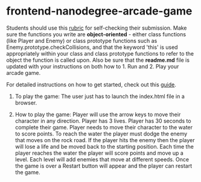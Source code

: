 frontend-nanodegree-arcade-game
===============================

Students should use this [rubric](https://review.udacity.com/#!/projects/2696458597/rubric) for self-checking their submission. Make sure the functions you write are **object-oriented** - either class functions (like Player and Enemy) or class prototype functions such as Enemy.prototype.checkCollisions, and that the keyword 'this' is used appropriately within your class and class prototype functions to refer to the object the function is called upon. Also be sure that the **readme.md** file is updated with your instructions on both how to 1. Run and 2. Play your arcade game.

For detailed instructions on how to get started, check out this [guide](https://docs.google.com/document/d/1v01aScPjSWCCWQLIpFqvg3-vXLH2e8_SZQKC8jNO0Dc/pub?embedded=true).

1. To play the game:
The user just has to launch the index.html file in a browser.

2. How to play the game:
Player will use the arrow keys to move their character in any direction.
Player has 3 lives.
Player has 30 seconds to complete their game.
Player needs to move their character to the water to score points.
To reach the water the player must dodge the enemy that moves on the rock road.
If the player hits the enemy then the player will lose a life and be moved back to the starting position.
Each time the player reaches the water the player will score points and move up a level. 
Each level will add enemies that move at different speeds.
Once the game is over a Restart button will appear and the player can restart the game.
